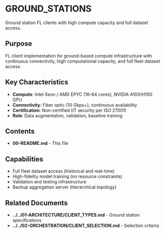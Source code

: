 # GROUND_STATIONS

Ground station FL clients with high compute capacity and full dataset access.

## Purpose

FL client implementation for ground-based compute infrastructure with continuous connectivity, high computational capacity, and full fleet dataset access.

## Key Characteristics

- **Compute**: Intel Xeon / AMD EPYC (16-64 cores), NVIDIA A100/H100 GPU
- **Connectivity**: Fiber optic (10 Gbps+), continuous availability
- **Certification**: Non-certified (IT security per ISO 27001)
- **Role**: Data augmentation, validation, baseline training

## Contents

- **00-README.md** - This file

## Capabilities

- Full fleet dataset access (historical and real-time)
- High-fidelity model training (no resource constraints)
- Validation and testing infrastructure
- Backup aggregation server (hierarchical topology)

## Related Documents

- **../../01-ARCHITECTURE/CLIENT_TYPES.md** - Ground station specifications
- **../../02-ORCHESTRATION/CLIENT_SELECTION.md** - Selection criteria
